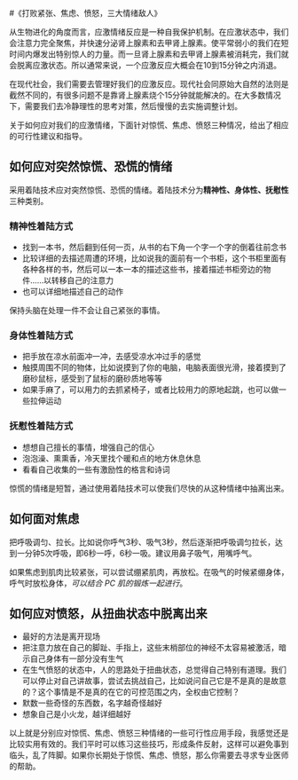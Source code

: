 #《打败紧张、焦虑、愤怒，三大情绪敌人》

从生物进化的角度而言，应激情绪反应是一种自我保护机制。在应激状态中，我们会注意力完全聚焦，并快速分泌肾上腺素和去甲肾上腺素。使平常弱小的我们在短时间内爆发出特别惊人的力量。而一旦肾上腺素和去甲肾上腺素被消耗完，我们就会脱离应激状态。所以通常来说，一个应激反应大概会在10到15分钟之内消退。


在现代社会，我们需要去管理好我们的应激反应。现代社会同原始大自然的法则是截然不同的，有很多问题不是靠肾上腺素烧个15分钟就能解决的。在大多数情况下，需要我们去冷静理性的思考对策，然后慢慢的去实施调整计划。

关于如何应对我们的应激情绪，下面针对惊慌、焦虑、愤怒三种情况，给出了相应的可行性建议和指导。

## 如何应对突然惊慌、恐慌的情绪

采用着陆技术应对突然惊慌、恐慌的情绪。着陆技术分为**精神性、身体性、抚慰性**三种类别。

### 精神性着陆方式

 - 找到一本书，然后翻到任何一页，从书的右下角一个字一个字的倒着往前念书
 - 比较详细的去描述周遭的环境，比如说我的面前有一个书柜，这个书柜里面有各种各样的书，然后可以一本一本的描述这些书，接着描述书柜旁边的物件……以转移自己的注意力
 - 也可以详细地描述自己的动作

保持头脑在处理一件不会让自己紧张的事情。

### 身体性着陆方式

 - 把手放在凉水前面冲一冲，去感受凉水冲过手的感觉
 - 触摸周围不同的物体，比如说摸到了你的电脑，电脑表面很光滑，接着摸到了磨砂鼠标，感受到了鼠标的磨砂质地等等
 - 如果手麻了，可以用力的去抓紧椅子，或者比较用力的原地起跳，也可以做一些拉伸运动

### 抚慰性着陆方式

 - 想想自己擅长的事情，增强自己的信心 
 - 泡泡澡、熏熏香，冷天里找个暖和点的地方休息休息
 - 看看自己收集的一些有激励性的格言和诗词
 
惊慌的情绪是短暂，通过使用着陆技术可以使我们尽快的从这种情绪中抽离出来。

## 如何面对焦虑

把呼吸调匀、拉长。比如说你呼气3秒、吸气3秒，然后逐渐把呼吸调匀拉长，达到一分钟5次呼吸，即6秒一呼，6秒一吸。建议用鼻子吸气，用嘴呼气。

如果焦虑到肌肉比较紧张，可以尝试绷紧肌肉，再放松。在吸气的时候紧绷身体，呼气时放松身体，*可以结合 PC 肌的锻炼一起进行*。

## 如何应对愤怒，从扭曲状态中脱离出来

 - 最好的方法是离开现场
 - 把注意力放在自己的脚趾、手指上，这些末梢部位的神经不太容易被激活，暗示自己身体有一部分没有生气
 - 在生气愤怒的状态中，人的思路处于扭曲状态，总觉得自己特别有道理。我们可以停止对自己讲故事，尝试去挑战自己，比如说问自己它是不是真的是故意的？这个事情是不是真的在它的可控范围之内，全权由它控制？
 - 默数一些奇怪的东西数，名字越奇怪越好
 - 想象自己是小火龙，越详细越好

以上就是分别应对惊慌、焦虑、愤怒三种情绪的一些可行性应用手段，我感觉还是比较实用有效的。我们平时可以练习这些技巧，形成条件反射，这样可以避免事到临头，乱了阵脚。如果你长期处于惊慌、焦虑、愤怒，那么你需要去寻求专业医师的帮助。
 
